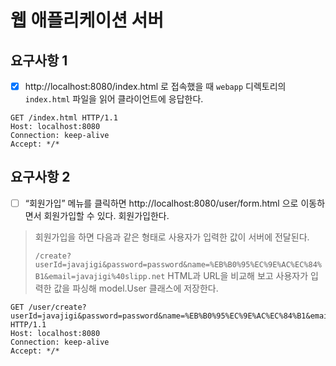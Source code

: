# 웹 애플리케이션 서버


## 요구사항 1

- [x] http://localhost:8080/index.html 로 접속했을 때 `webapp` 디렉토리의 `index.html` 파일을 읽어 클라이언트에 응답한다.

```http request
GET /index.html HTTP/1.1
Host: localhost:8080
Connection: keep-alive
Accept: */*
```

## 요구사항 2

- [ ] “회원가입” 메뉴를 클릭하면 http://localhost:8080/user/form.html 으로 이동하면서 회원가입할 수 있다. 회원가입한다.

> 회원가입을 하면 다음과 같은 형태로 사용자가 입력한 값이 서버에 전달된다.
> 
> `/create?userId=javajigi&password=password&name=%EB%B0%95%EC%9E%AC%EC%84%B1&email=javajigi%40slipp.net`
HTML과 URL을 비교해 보고 사용자가 입력한 값을 파싱해 model.User 클래스에 저장한다.

```http request
GET /user/create?userId=javajigi&password=password&name=%EB%B0%95%EC%9E%AC%EC%84%B1&email=javajigi%40slipp.net HTTP/1.1
Host: localhost:8080
Connection: keep-alive
Accept: */*
```
